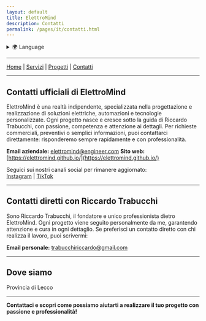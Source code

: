 ```yaml
---
layout: default
title: ElettroMind
description: Contatti
permalink: /pages/it/contatti.html
---
```


<details>
  <summary>🌍 Language</summary>
  <ul>
    <li><a href="/pages/it/contatti.html">🇮🇹 Italiano</a></li>
    <li><a href="/pages/en/contacts.html">🇬🇧 English</a></li>
  </ul>
</details>

***

[Home](/index.html) | [Servizi](/pages/it/servizi.html) | [Progetti](/pages/it/progetti.html) | [Contatti](/pages/it/contatti.html)

***

## Contatti ufficiali di ElettroMind
ElettroMind è una realtà indipendente, specializzata nella progettazione e realizzazione di soluzioni elettriche, automazioni e tecnologie personalizzate. Ogni progetto nasce e cresce sotto la guida di Riccardo Trabucchi, con passione, competenza e attenzione ai dettagli.
Per richieste commerciali, preventivi o semplici informazioni, puoi contattarci direttamente: risponderemo sempre rapidamente e con professionalità.

**Email aziendale:** [elettromind@engineer.com](mailto:elettromind@engineer.com)
**Sito web:** [https://elettromind.github.io/](https://elettromind.github.io/)  

Seguici sui nostri canali social per rimanere aggiornato:  
[Instagram](https://instagram.com/elettromind) | [TikTok](https://tiktok.com/@elettromind)

***

## Contatti diretti con Riccardo Trabucchi  
Sono Riccardo Trabucchi, il fondatore e unico professionista dietro ElettroMind. Ogni progetto viene seguito personalmente da me, garantendo attenzione e cura in ogni dettaglio. Se preferisci un contatto diretto con chi realizza il lavoro, puoi scrivermi:  

**Email personale:** trabucchiriccardo@gmail.com   

***

## Dove siamo  
Provincia di Lecco

***

**Contattaci e scopri come possiamo aiutarti a realizzare il tuo progetto con passione e professionalità!**
